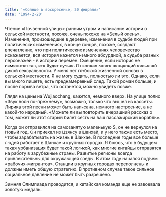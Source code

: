 ```yaml
---
title: '«Солнце в воскресенье, 20 февраля»'
date: '1994-2-20'
---
```

Чтение «Почвенной улицы» ранним утром и написание истории о сельской местности, похоже, очень похоже на «Белый олень». Изменения, произошедшие в деревне, изменения в судьбе людей при политических изменениях, в конце концов, похоже, создают впечатление, что при политических изменениях человечество искажается, вся история кажется немного абсурдной, а судьба разных персонажей - в истории перемен. Смещение, если история не изменится так, это будет лучше. Я написал много концепций сельской дикой сексуальности. У меня нет глубокой жизненной основы в сельской местности. Я не могу судить, полностью ли это. Однако, если вы много пишете, есть преднамеренный след. Такой роман больше, и после порыва ветра, что останется, можно увидеть позже.

Глядя на цены на Wujiaochang, кажется, немного вверх. На улице полно «Звук волн по-прежнему», возможно, только что вышел из кассеты. Лирика этой песни может быть написана, немного настроение, а не какой-то народный. «Можете ли вы повторить вчерашний рассказ о том, может ли этот старый билет сесть на ваш пассажирский корабль».

Когда он отправился на самозанятую маленькую S, он не вернулся на Новый год. Он приехал из Цзянсу в Шанхай, и у него также есть место, чтобы зарабатывать на жизнь в Шанхае. В последние годы все больше людей работает в Шанхае и крупных городах. Я боюсь, что в будущем такая урбанизация будет такой логикой, как многие китайцы отправятся на работу в зарубежные страны. Развитые регионы всегда привлекательны для окружающей среды. В этом году начался подъем «рабочих-мигрантов». Станции в крупных городах переполнены и должны иметь общую стратегию. В противном случае такое сильное социальное давление не может быть разрешено.

Зимняя Олимпиада проводится, и китайская команда еще не завоевала золотую медаль.

